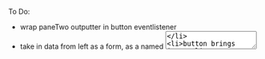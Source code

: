 To Do:
*   wrap paneTwo outputter in button eventlistener
* take in data from left as a form, as a named <textarea>
*   button brings input
*   output appears
*   Incorporate the CSS from codepen css tricks!
*   the RegEx logic
*   As you watch Brad Schiff, add his recommended Git, CSS, Gulp 
structures
*   Monkey around with the RegEx, esp per MissingManual p. 444
*  Invent a generic header, footer, css/boot loader lines for the html projects I do to look unified.
*  Test test test January 11, 2019

Wireframe:
"Reqular Expression Tester"<br>
Enter string to search<br>
RADIO BUTTONS for
linux history, server log, UN millenial goals I, II, The Prince, The Little Prince(Eng), Simpsons Scripts, Canterbury Prologue, Hillary's Emails, Trump's AZ speech<br>
regular expression to use<br>
BOX<br>
examples of RE's<br>
types of searches<br>
BUTTONS <br>
<br><br>
results in next column or resposive for phone<br>
DIFFERENT COLOR<br>
results genera<br>
TOTAL WORDS, TIME FOR SEARCH<br>

